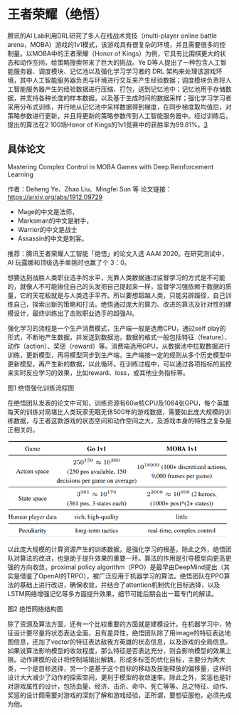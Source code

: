 

<!--
 * @version:
 * @Author:  StevenJokess（蔡舒起） https://github.com/StevenJokess
 * @Date: 2023-05-14 23:48:17
 * @LastEditors:  StevenJokess（蔡舒起） https://github.com/StevenJokess
 * @LastEditTime: 2023-05-15 21:53:04
 * @Description:
 * @Help me: make friends by a867907127@gmail.com and help me get some “foreign” things or service I need in life; 如有帮助，请赞助，失业3年了。![支付宝收款码](https://github.com/StevenJokess/d2rl/blob/master/img/%E6%94%B6.jpg)
 * @TODO::
 * @Reference:
-->
# 王者荣耀（绝悟）

腾讯的AI Lab利用DRL研究了多人在线战术竞技（multi-player online battle arena，MOBA）游戏的1v1模式，该游戏具有很复杂的环境，并且需要很多的控制量。以MOBA中的王者荣耀（Honor of Kings）为例，它具有比围棋更大的状态和动作空间，给策略搜索带来了巨大的挑战。Ye D等人提出了一种包含人工智能服务器、调度模块、记忆池以及强化学习学习者的 DRL 架构来处理该游戏环境，其中人工智能服务器负责与环境进行交互来产生经验数据；调度模块负责将人工智能服务器产生的经验数据进行压缩、打包，送到记忆池中；记忆池用于存储数据，并支持各种长度的样本数据，以及基于生成时间的数据采样；强化学习学习者采用分布式训练，并行地从记忆池中采样数据得到梯度，在同步梯度取均值后，对策略参数进行更新，并且将更新的策略参数传到人工智能服务器中。经过训练后，提出的算法在2 100场Honor of Kings的1v1竞赛中的获胜率为99.81%。[3]

## 具体论文



Mastering Complex Control in MOBA Games with Deep Reinforcement Learning

作者：Deheng Ye、Zhao Liu、Mingfei Sun 等
论文链接：https://arxiv.org/abs/1912.09729

- Mage的中文是法师，
- Marksman的中文是射手，
- Warrior的中文是战士
- Assassin的中文是刺客。

推荐：腾讯王者荣耀人工智能「绝悟」的论文入选 AAAI 2020。在研究测试中，AI 玩露娜和顶级选手单挑时也赢了个 3：0。

想要达到战胜人类职业选手的水平，光靠人类数据通过监督学习的方式是不可能的，就像人不可能揪住自己的头发把自己提起来一样，监督学习强依赖于数据的质量，它的天花板就是与人类选手平齐。所以要想超越人类，只能另辟蹊径，自己训练自己，探索出新的策略和打法。绝悟通过庞大的算力、改进的算法及针对性的建模设计，最终训练出了击败职业选手的超强AI。

强化学习的流程是一个生产消费模式，生产端一般是选用CPU，通过self play的形式，不断地产生数据，并发送到数据池，数据的格式一般包括特征（feature）、动作（action）、奖惩（reward）等。消费端选用GPU，从数据池中拉取数据进行训练，更新模型，再将模型同步到生产端，生产端按一定的规则从多个历史模型中更新模型，再产生新的数据，以此循环。在训练过程中，可以通过各项指标的监控来实时反应学习的效果，比如reward、loss，或其他业务指标等。

图1 绝悟强化训练流程图

在绝悟团队发表的论文中可知，训练资源有60w核CPU及1064张GPU，每个英雄每天的训练对局堪比人类玩家无眠无休500年的游戏数据，需要如此庞大规模的训练数据，与王者这款游戏的状态空间和动作空间之大，及游戏本身的特性之复杂是正相关的。

![王者这款游戏的状态空间和动作空间](../../img/MOBA_state_space.png)

以此庞大规模的计算资源产生的训练数据，是强化学习的根基，除此之外，绝悟团队对算法的改进，也是助于提升效果的重要一环。算法的作用是引导模型向更高更强的方向收敛，proximal policy algorithm（PPO）是最早由DeepMind提出（其实是借鉴了OpenAI的TRPO），被广泛应用于机器学习的算法。绝悟团队在PPO算法的基础上进行改进，确保收敛，并结合了attention机制优化目标选择，以及LSTM网络增强记忆等多方面提升效果，细节可能后期会出一篇专门的解读。


图2 绝悟网络结构图

除了资源及算法方面，还有一个比较重要的方面就是建模设计。在机器学习中，特征设计要尽量将状态表达全面，且有差异性，绝悟团队除了用image的特征表达地图信息，还加了vector的特征表达敌我方英雄的状态信息，以及游戏的全局信息。如果说算法影响模型的收敛程度，那么特征是否表达充分，则会影响模型的效果上限。动作建模的设计将控制端输出解耦，形成多标签的优化目标，主要分为两大类，一个是目标选择，另一个是基于这个目标的移动及技能释放的偏移量，这样的设计大大减少了动作的探索空间，更利于模型的收敛速率。除此之外，奖惩也是针对游戏属性的设计，包括血量、经济、击杀、命中、死亡等等。总之特征、动作、奖惩的设计颇需要对游戏的深刻了解和游戏经验，正所谓，要想征服他，必须先成为他。



[1]: https://aijishu.com/a/1060000000100723
[2]: https://zhuanlan.zhihu.com/p/473216291
[3]: http://www.infocomm-journal.com/znkx/article/2020/2096-6652/2096-6652-2-4-00314.shtml
